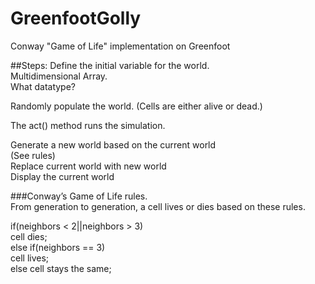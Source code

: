 # GreenfootGolly
Conway "Game of Life" implementation on Greenfoot  

##Steps:
Define the initial variable for the world.   
	Multidimensional Array.    
	What datatype?

Randomly populate the world. (Cells are either alive or dead.)


The act() method runs the simulation.

  Generate a new world based on the current world  
  (See rules)  
  Replace current world with new world  
  Display the current world  

###Conway’s Game of Life rules.  
From generation to generation, a cell lives or dies based on these rules.

 if(neighbors < 2||neighbors > 3)  
	 cell dies;  
 else if(neighbors == 3)  
	 cell lives;  
 else cell stays the same;  